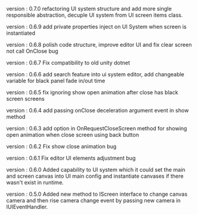   version : 0.7.0
  refactoring UI system structure and add more single responsible abstraction, decuple UI system from UI screen items class.

  version : 0.6.9
  add private properties inject on UI System when screen is instantiated

  version : 0.6.8
  polish code structure, improve editor UI and fix clear screen not call OnClose bug

  version : 0.6.7
  Fix compatibility to old unity dotnet

  version : 0.6.6
  add search feature into ui system editor, add changeable variable for black panel fade in/out time

  version : 0.6.5
  fix ignoring show open animation after close has black screen screens

  version : 0.6.4
  add passing onClose deceleration argument event in show method

  version : 0.6.3
  add option in OnRequestCloseScreen method for showing open animation when close screen using back button

  version : 0.6.2
  Fix show close animation bug
  
  version : 0.6.1
  Fix editor UI elements adjustment bug
  
  version : 0.6.0
  Added capability to UI system which it could set the main and screen canvas into UI main config and instantiate canvases if there wasn't exist in runtime.

  version : 0.5.0
  Added new method to IScreen interface to change canvas camera and then rise camera change event by passing new camera in IUIEventHandler.